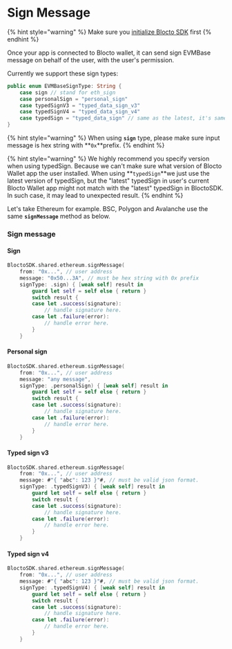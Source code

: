 # Sign Message

{% hint style="warning" %}
Make sure you [initialize Blocto SDK](../solana/getting-started.md) first
{% endhint %}

Once your app is connected to Blocto wallet, it can send sign EVMBase message on behalf of the user, with the user's permission.

Currently we support these sign types:

```swift
public enum EVMBaseSignType: String {
    case sign // stand for eth_sign
    case personalSign = "personal_sign"
    case typedSignV3 = "typed_data_sign_v3"
    case typedSignV4 = "typed_data_sign_v4"
    case typedSign = "typed_data_sign" // same as the latest, it's same as default v4 for now.
}
```

{% hint style="warning" %}
When using **`sign`** type, please make sure input message is hex string with **`0x`**prefix.
{% endhint %}

{% hint style="warning" %}
We highly recommend you specify version when using typedSign. Because we can't make sure what version of Blocto Wallet app the user installed. When using **`typedSign`**we just use the latest version of typedSign, but the "latest" typedSign in user's current Blocto Wallet app might not match with the "latest" typedSign in BloctoSDK. In such case, it may lead to unexpected result.
{% endhint %}

Let's take Ethereum for example. BSC, Polygon and Avalanche use the same **`signMessage`** method as below.

### Sign message

#### Sign

```swift
BloctoSDK.shared.ethereum.signMessage(
    from: "0x...", // user address
    message: "0x50...3A", // must be hex string with 0x prefix
    signType: .sign) { [weak self] result in
        guard let self = self else { return }
        switch result {
        case let .success(signature):
            // handle signature here.
        case let .failure(error):
            // handle error here.
        }
    }
```

#### Personal sign

```swift
BloctoSDK.shared.ethereum.signMessage(
    from: "0x...", // user address
    message: "any message",
    signType: .personalSign) { [weak self] result in
        guard let self = self else { return }
        switch result {
        case let .success(signature):
            // handle signature here.
        case let .failure(error):
            // handle error here.
        }
    }
```

#### Typed sign v3

```swift
BloctoSDK.shared.ethereum.signMessage(
    from: "0x...", // user address
    message: #"{ "abc": 123 }"#, // must be valid json format.
    signType: .typedSignV3) { [weak self] result in
        guard let self = self else { return }
        switch result {
        case let .success(signature):
            // handle signature here.
        case let .failure(error):
            // handle error here.
        }
    }
```

#### Typed sign v4

```swift
BloctoSDK.shared.ethereum.signMessage(
    from: "0x...", // user address
    message: #"{ "abc": 123 }"#, // must be valid json format.
    signType: .typedSignV4) { [weak self] result in
        guard let self = self else { return }
        switch result {
        case let .success(signature):
            // handle signature here.
        case let .failure(error):
            // handle error here.
        }
    }
```
